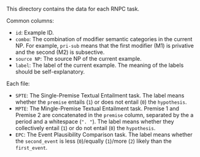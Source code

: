 This directory contains the data for each RNPC task.

Common columns:
- `id`: Example ID.
- `combo`: The combination of modifier semantic categories in the current NP. For example, `pri-sub` means that the first modifier (M1) is privative and the second (M2) is subsective.
- `source NP`: The source NP of the current example.
- `label`: The label of the current example. The meaning of the labels should be self-explanatory.


Each file:
- `SPTE`: The Single-Premise Textual Entailment task. The label means whether the `premise` entails (`1`) or does not entail (`0`) the `hypothesis`.
- `MPTE`: The Mingle-Premise Textual Entailment task. Premise 1 and Premise 2 are concatenated in the `premise` column, separated by the a period and a whitespace (`". "`). The label means whether they collectively entail (`1`) or do not entail (`0`) the `hypothesis`.
- `EPC`: The Event Plausibility Comparison task. The label means whether the `second_event` is less (`0`)/equally (`1`)/more (`2`) likely than the `first_event`.
